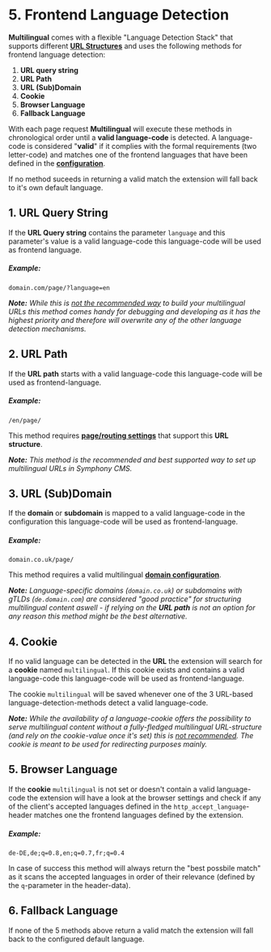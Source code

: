# 5. Frontend Language Detection #

**Multilingual** comes with a flexible "Language Detection Stack" that supports different **[URL Structures](#)** and uses the following methods for frontend language detection:

1. **URL query string**
2. **URL Path**
3. **URL (Sub)Domain**
4. **Cookie**
5. **Browser Language**
6. **Fallback Language**

With each page request **Multilingual** will execute these methods in chronological order until a **valid language-code** is detected. A language-code is considered "**valid**" if it complies with the formal requirements (two letter-code) and matches one of the frontend languages that have been defined in the **[configuration](#)**.

If no method suceeds in returning a valid match the extension will fall back to it's own default language.


## 1. URL Query String

If the **URL Query string** contains the parameter `language` and this parameter's value is a valid language-code this language-code will be used as frontend language.

##### Example:

    domain.com/page/?language=en

_**Note:** While this is [not the recommended way](https://support.google.com/webmasters/answer/182192) to build your multilingual URLs this method comes handy for debugging and developing as it has the highest priority and therefore will overwrite any of the other language detection mechanisms._

## 2. URL Path

If the **URL path** starts with a valid language-code this language-code will be used as frontend-language.

##### Example:

    /en/page/

This method requires **[page/routing settings](#)** that support this **URL structure**.

_**Note:** This method is the recommended and best supported way to set up multilingual URLs in Symphony CMS._

## 3. URL (Sub)Domain

If the **domain** or **subdomain** is mapped to a valid language-code in the configuration this language-code will be used as frontend-language.

##### Example:

    domain.co.uk/page/
    
This method requires a valid multilingual **[domain configuration](#)**.
 
_**Note:** Language-specific domains (`domain.co.uk`) or subdomains with gTLDs (`de.domain.com`) are considered "good practice" for structuring multilingual content aswell - if relying on the **URL path** is not an option for any reason this method might be the best alternative._

## 4. Cookie

If no valid language can be detected in the **URL** the extension will search for a **cookie** named `multilingual`. If this cookie exists and contains a valid language-code this language-code will be used as frontend-language.

The cookie `multilingual` will be saved whenever one of the 3 URL-based language-detection-methods detect a valid language-code.

_**Note:**  While the availability of a language-cookie offers the possibility to serve multilingual content without a fully-fledged multilingual URL-structure (and rely on the cookie-value once it's set) this is [not recommended](https://support.google.com/webmasters/answer/182192). The cookie is meant to be used for redirecting purposes mainly._

## 5. Browser Language

If the **cookie** `multilingual` is not set or doesn't contain a valid language-code the extension will have a look at the browser settings and check if any of the client's accepted languages defined in the `http_accept_language`-header matches one the frontend languages defined by the extension.

##### Example:

    de-DE,de;q=0.8,en;q=0.7,fr;q=0.4

In case of success this method will always return the "best possbile match" as it scans the accepted languages in order of their relevance (defined by the `q`-parameter in the header-data).


## 6. Fallback Language

If none of the 5 methods above return a valid match the extension will fall back to the configured default language.